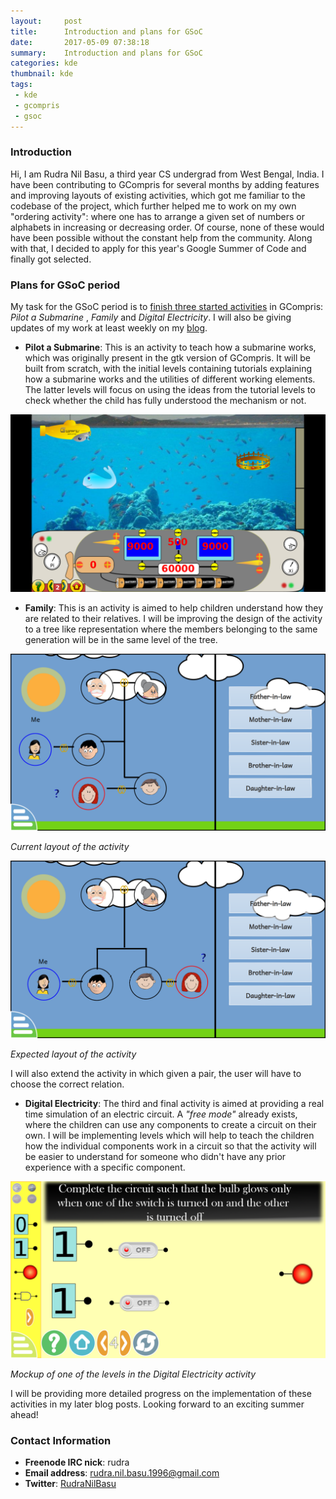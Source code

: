 ```yaml
---
layout:     post
title:      Introduction and plans for GSoC
date:       2017-05-09 07:38:18
summary:    Introduction and plans for GSoC
categories: kde
thumbnail: kde
tags:
 - kde
 - gcompris
 - gsoc
---
```


### Introduction

Hi, I am Rudra Nil Basu, a third year CS undergrad from West Bengal, India. I have been contributing to GCompris for several months by adding features and improving layouts of existing activities, which got me familiar to the codebase of the project, which further helped me to work on my own "ordering activity": where one has to arrange a given set of numbers or alphabets in increasing or decreasing order. Of course, none of these would have been possible without the constant help from the community. Along with that, I decided to apply for this year's Google Summer of Code and finally got selected.

### Plans for GSoC period

My task for the GSoC period is to [finish three started activities](https://summerofcode.withgoogle.com/projects/#6332354560786432) in GCompris: *Pilot a Submarine* , *Family* and *Digital Electricity*. I will also be giving updates of my work at least weekly on my [blog](http://rudranilbasu.github.io/blog/).

* **Pilot a Submarine**: This is an activity to teach how a submarine works, which was originally present in the gtk version of GCompris. It will be built from scratch, with the initial levels containing tutorials explaining how a submarine works and the utilities of different working elements. The latter levels will focus on using the ideas from the tutorial levels to check whether the child has fully understood the mechanism or not.

![sub](/images/gsoc/submarine.png)

* **Family**: This is an activity is aimed to help children understand how they are related to their relatives. I will be improving the design of the activity to a tree like representation where the members belonging to the same generation will be in the same level of the tree.

![family_initial](/images/gsoc/family.png)

*Current layout of the activity*

![family_final](/images/gsoc/family_test_2.png)

*Expected layout of the activity*

I will also extend the activity in which given a pair, the user will have to choose the correct relation.

* **Digital Electricity**: The third and final activity is aimed at providing a real time simulation of an electric circuit. A *"free mode"* already exists, where the children can use any components to create a circuit on their own. I will be implementing levels which will help to teach the children how the individual components work in a circuit so that the activity will be easier to understand for someone who didn't have any prior experience with a specific component.

![digital](/images/gsoc/digital_level_4.png)

*Mockup of one of the levels in the Digital Electricity activity*

I will be providing more detailed progress on the implementation of these activities in my later blog posts. Looking forward to an exciting summer ahead!

### Contact Information

* **Freenode IRC nick**: rudra
* **Email address**: rudra.nil.basu.1996@gmail.com
* **Twitter**: [RudraNilBasu](https://twitter.com/RudraNilBasu)